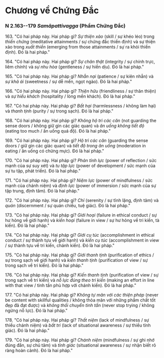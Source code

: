 # Chương về Chứng Đắc

### N 2.163--179 *Samāpattivagga* (Phẩm Chứng Đắc)

163\. "Có hai pháp này. Hai pháp gì? *Sự thiện xảo* (skill / sự khéo léo) trong *thiền chứng* (meditative attainments / sự chứng đắc thiền định) và sự thiện xảo trong *xuất thiền* (emerging from those attainments / sự ra khỏi thiền định). Đó là hai pháp."

<!--pg-->
164\. "Có hai pháp này. Hai pháp gì? *Sự chân thật* (integrity / sự chính trực, liêm chính) và *sự nhu hòa* (gentleness / sự hiền dịu). Đó là hai pháp."

<!--pg-->
165\. "Có hai pháp này. Hai pháp gì? *Nhẫn nại* (patience / sự kiên nhẫn) và *sự khả ái* (sweetness / sự dễ mến, ngọt ngào). Đó là hai pháp."

<!--pg-->
166\. "Có hai pháp này. Hai pháp gì? *Thiện hữu* (friendliness / sự thân thiện) và *sự hiếu khách* (hospitality / lòng mến khách). Đó là hai pháp."

<!--pg-->
167\. "Có hai pháp này. Hai pháp gì? *Bất hại* (harmlessness / không làm hại) và *thanh tịnh* (purity / sự trong sạch). Đó là hai pháp."

<!--pg-->
168\. "Có hai pháp này. Hai pháp gì? *Không hộ trì các căn* (not guarding the sense doors / không giữ gìn các giác quan) và *ăn uống không tiết độ* (eating too much / ăn uống quá độ). Đó là hai pháp."

<!--pg-->
169\. "Có hai pháp này. Hai pháp gì? *Hộ trì các căn* (guarding the sense doors / giữ gìn các giác quan) và *tiết độ trong ăn uống* (moderation in eating / ăn uống có chừng mực). Đó là hai pháp."

<!--pg-->
170\. "Có hai pháp này. Hai pháp gì? *Phản tỉnh lực* (power of reflection / sức mạnh của sự suy xét) và *tu tập lực* (power of development / sức mạnh của sự tu tập, phát triển). Đó là hai pháp."

<!--pg-->
171\. "Có hai pháp này. Hai pháp gì? *Niệm lực* (power of mindfulness / sức mạnh của chánh niệm) và *định lực* (power of immersion / sức mạnh của sự tập trung, định tâm). Đó là hai pháp."

<!--pg-->
172\. "Có hai pháp này. Hai pháp gì? *Chỉ* (serenity / sự tĩnh lặng, định tâm) và *quán* (discernment / sự quán chiếu, tuệ giác). Đó là hai pháp."

<!--pg-->
173\. "Có hai pháp này. Hai pháp gì? *Giới hoại* (failure in ethical conduct / sự hư hỏng về giới hạnh) và *kiến hoại* (failure in view / sự hư hỏng về tri kiến, tà kiến). Đó là hai pháp."

<!--pg-->
174\. "Có hai pháp này. Hai pháp gì? *Giới cụ túc* (accomplishment in ethical conduct / sự thành tựu về giới hạnh) và *kiến cụ túc* (accomplishment in view / sự thành tựu về tri kiến, chánh kiến). Đó là hai pháp."

<!--pg-->
175\. "Có hai pháp này. Hai pháp gì? *Giới thanh tịnh* (purification of ethics / sự trong sạch về giới hạnh) và *kiến thanh tịnh* (purification of view / sự trong sạch về tri kiến). Đó là hai pháp."

<!--pg-->
176\. "Có hai pháp này. Hai pháp gì? *Kiến thanh tịnh* (purification of view / sự trong sạch về tri kiến) và *nỗ lực đúng theo tri kiến* (making an effort in line with that view / tinh tấn phù hợp với chánh kiến). Đó là hai pháp."

<!--pg-->
177\. "Có hai pháp này. Hai pháp gì? *Không tự mãn với các thiện pháp* (never be content with skillful qualities / không thỏa mãn với những phẩm chất tốt đẹp đã đạt được) và *không thối chuyển tinh tấn* (never stop trying / không ngừng nỗ lực). Đó là hai pháp."

<!--pg-->
178\. "Có hai pháp này. Hai pháp gì? *Thất niệm* (lack of mindfulness / sự thiếu chánh niệm) và *bất tri* (lack of situational awareness / sự thiếu tỉnh giác). Đó là hai pháp."

<!--pg-->
179\. "Có hai pháp này. Hai pháp gì? *Chánh niệm* (mindfulness / sự ghi nhớ đúng đắn, sự chú tâm) và *tỉnh giác* (situational awareness / sự nhận biết rõ ràng hoàn cảnh). Đó là hai pháp."
